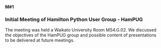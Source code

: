 #### M#1

### Initial Meeting of Hamilton Python User Group - HamPUG

The meeting was held a Waikato University Room MS4.G.02. 
We discussed the objectives of the HamPUG group and possible content of presentations to be delivered at future meetings. 
